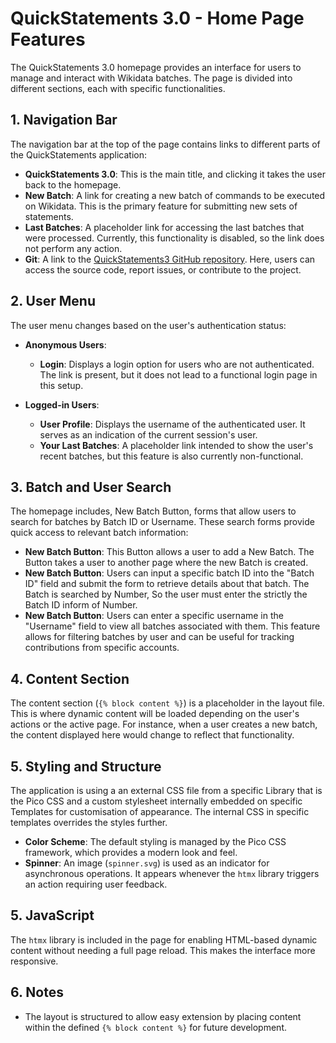 # QuickStatements 3.0 - Home Page Features 

The QuickStatements 3.0 homepage provides an interface for users to manage and interact with Wikidata batches. The page is divided into different sections, each with specific functionalities.

## 1. Navigation Bar
The navigation bar at the top of the page contains links to different parts of the QuickStatements application:

- **QuickStatements 3.0**: This is the main title, and clicking it takes the user back to the homepage.
- **New Batch**: A link for creating a new batch of commands to be executed on Wikidata. This is the primary feature for submitting new sets of statements.
- **Last Batches**: A placeholder link for accessing the last batches that were processed. Currently, this functionality is disabled, so the link does not perform any action.
- **Git**: A link to the [QuickStatements3 GitHub repository](https://github.com/WikiMovimentoBrasil/quickstatements3). Here, users can access the source code, report issues, or contribute to the project.

## 2. User Menu
The user menu changes based on the user's authentication status:

- **Anonymous Users**:
  - **Login**: Displays a login option for users who are not authenticated. The link is present, but it does not lead to a functional login page in this setup.
  
- **Logged-in Users**:
  - **User Profile**: Displays the username of the authenticated user. It serves as an indication of the current session's user.
  - **Your Last Batches**: A placeholder link intended to show the user's recent batches, but this feature is also currently non-functional.

## 3. Batch and User Search
The homepage includes,  New Batch Button, forms that allow users to search for batches by Batch ID or Username. These search forms provide quick access to relevant batch information:
  - **New Batch Button**: This Button allows a user to add a New Batch. The Button takes a user to another page where the new Batch is created.
  - **New Batch Button**: Users can input a specific batch ID into the "Batch ID" field and submit the form to retrieve details about that batch. The Batch is searched by Number, So the user must enter the strictly the Batch ID inform of Number.
  - **New Batch Button**: Users can enter a specific username in the "Username" field to view all batches associated with them. This feature allows for filtering batches by user and can be useful for tracking contributions from specific accounts.     

## 4. Content Section
The content section (`{% block content %}`) is a placeholder in the layout file. This is where dynamic content will be loaded depending on the user's actions or the active page. For instance, when a user creates a new batch, the content displayed here would change to reflect that functionality.

## 5. Styling and Structure
The application is using a an external CSS file from a specific Library that is the Pico CSS and a custom stylesheet internally embedded on specific Templates for customisation of appearance. The internal CSS in specific templates overrides the styles further.
- **Color Scheme**: The default styling is managed by the Pico CSS framework, which provides a modern look and feel.
- **Spinner**: An image (`spinner.svg`) is used as an indicator for asynchronous operations. It appears whenever the `htmx` library triggers an action requiring user feedback.

## 5. JavaScript
The `htmx` library is included in the page for enabling HTML-based dynamic content without needing a full page reload. This makes the interface more responsive.

## 6. Notes
- The layout is structured to allow easy extension by placing content within the defined `{% block content %}` for future development.

